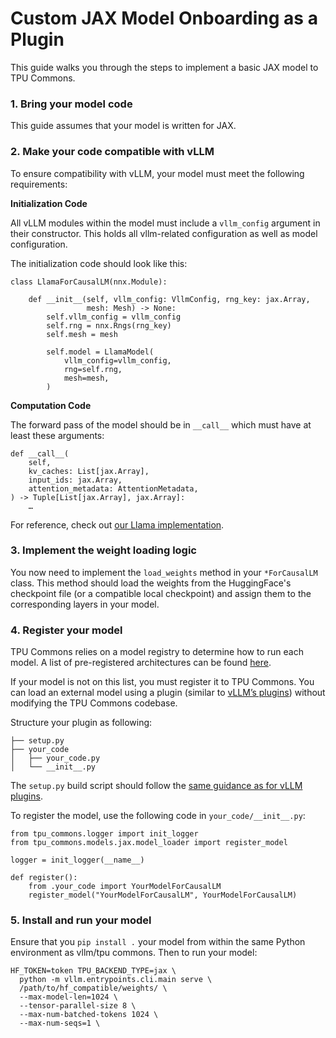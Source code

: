 # Custom JAX Model Onboarding as a Plugin

This guide walks you through the steps to implement a basic JAX model to TPU Commons.

### 1. Bring your model code

This guide assumes that your model is written for JAX.

### 2. Make your code compatible with vLLM

To ensure compatibility with vLLM, your model must meet the following requirements:

**Initialization Code**

All vLLM modules within the model must include a `vllm_config` argument in their constructor. This holds all vllm-related configuration as well as model configuration.

The initialization code should look like this:

```
class LlamaForCausalLM(nnx.Module):

    def __init__(self, vllm_config: VllmConfig, rng_key: jax.Array,
                 mesh: Mesh) -> None:
        self.vllm_config = vllm_config
        self.rng = nnx.Rngs(rng_key)
        self.mesh = mesh

        self.model = LlamaModel(
            vllm_config=vllm_config,
            rng=self.rng,
            mesh=mesh,
        )
```

**Computation Code**

The forward pass of the model should be in `__call__` which must have at least these arguments:

```
def __call__(
    self,
    kv_caches: List[jax.Array],
    input_ids: jax.Array,
    attention_metadata: AttentionMetadata,
) -> Tuple[List[jax.Array], jax.Array]:
    …
```

For reference, check out [our Llama implementation](https://github.com/vllm-project/tpu_commons/blob/aad6cc2a36a2cf0de681f76055ce632d5abeca5f/tpu_commons/models/jax/llama3.py).

### 3. Implement the weight loading logic

You now need to implement the `load_weights` method in your `*ForCausalLM` class. This method should load the weights from the HuggingFace's checkpoint file (or a compatible local checkpoint) and assign them to the corresponding layers in your model.

### 4. Register your model

TPU Commons relies on a model registry to determine how to run each model. A list of pre-registered architectures can be found [here](https://github.com/vllm-project/tpu_commons/blob/aad6cc2a36a2cf0de681f76055ce632d5abeca5f/tpu_commons/models/jax/model_loader.py#L22).

If your model is not on this list, you must register it to TPU Commons. You can load an external model using a plugin (similar to [vLLM’s plugins](https://docs.vllm.ai/en/latest/contributing/model/registration.html)) without modifying the TPU Commons codebase.

Structure your plugin as following:

```
├── setup.py
├── your_code
│   ├── your_code.py
│   └── __init__.py
```

The `setup.py` build script should follow the [same guidance as for vLLM plugins](https://docs.vllm.ai/en/latest/design/plugin_system.html#how-vllm-discovers-plugins).

To register the model, use the following code in `your_code/__init__.py`:

```
from tpu_commons.logger import init_logger
from tpu_commons.models.jax.model_loader import register_model

logger = init_logger(__name__)

def register():
    from .your_code import YourModelForCausalLM
    register_model("YourModelForCausalLM", YourModelForCausalLM)
```

### 5. Install and run your model

Ensure that you `pip install .` your model from within the same Python environment as vllm/tpu commons. Then to run your model:

```
HF_TOKEN=token TPU_BACKEND_TYPE=jax \
  python -m vllm.entrypoints.cli.main serve \
  /path/to/hf_compatible/weights/ \
  --max-model-len=1024 \
  --tensor-parallel-size 8 \
  --max-num-batched-tokens 1024 \
  --max-num-seqs=1 \
```
